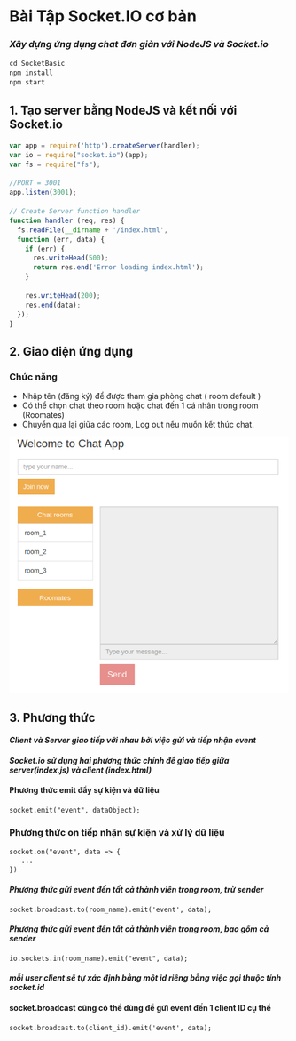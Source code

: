 # Bài Tập Socket.IO cơ bản
### *Xây dựng ứng dụng chat đơn giản với NodeJS và Socket.io*

```javascript
cd SocketBasic
npm install
npm start
```

## 1. Tạo server bằng NodeJS và kết nối với Socket.io

```javascript
var app = require('http').createServer(handler);
var io = require("socket.io")(app);
var fs = require("fs");

//PORT = 3001
app.listen(3001);

// Create Server function handler
function handler (req, res) {
  fs.readFile(__dirname + '/index.html',
  function (err, data) {
    if (err) {
      res.writeHead(500);
      return res.end('Error loading index.html');
    }

    res.writeHead(200);
    res.end(data);
  });
}
```
## 2. Giao diện ứng dụng
### Chức năng
* Nhập tên (đăng ký) để được tham gia phòng chat ( room default )
* Có thể chọn chat theo room hoặc chat đến 1 cá nhân trong room (Roomates)
* Chuyển qua lại giữa các room, Log out nếu muốn kết thúc chat. 

![interface](interface.png)
## 3. Phương thức
#### *Client và Server giao tiếp với nhau bởi việc gửi và tiếp nhận event*
#### *Socket.io sử dụng hai phương thức chính để giao tiếp giữa server(index.js) và client (index.html)*

#### Phương thức emit đẩy sự kiện và dữ liệu
```javacript
socket.emit("event", dataObject);
```
### Phương thức on tiếp nhận sự kiện và xử lý dữ liệu
```javacript
socket.on("event", data => {
   ...
})
```
#### *Phương thức gửi event đến tất cả thành viên trong room, trừ sender*
```javacript
socket.broadcast.to(room_name).emit('event', data);
```
#### *Phương thức gửi event đến tất cả thành viên trong room, bao gồm cả sender*
```javacript
io.sockets.in(room_name).emit("event", data);
```
#### *mỗi user client sẽ tự xác định bằng một id riêng bằng việc gọi thuộc tính socket.id*

#### socket.broadcast cũng có thể dùng để gửi event đến 1 client ID cụ thể
```javacript
socket.broadcast.to(client_id).emit('event', data);
```


